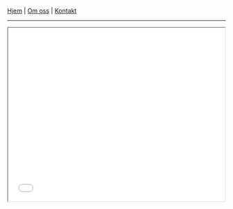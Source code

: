 <link rel="stylesheet" type="text/css" href="/custom.css">

[Hjem](index.md) | [Om oss](om.md) | [Kontakt](kontakt.md)

---

<iframe src="tools/tverdi.html" width="500" height="400"></iframe>
